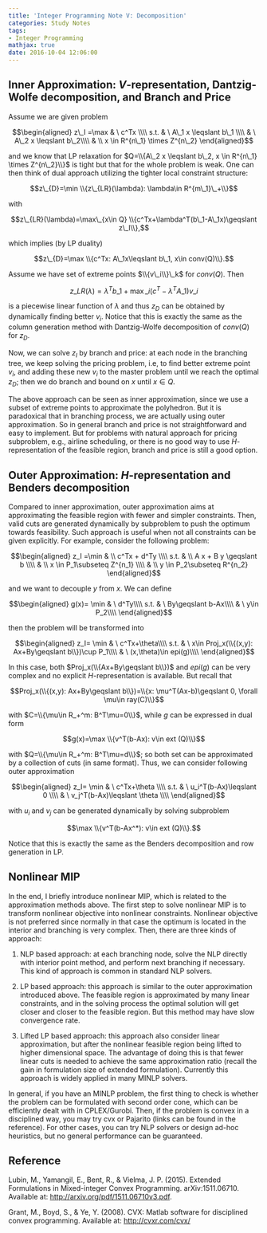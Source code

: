 ```yaml
---
title: 'Integer Programming Note V: Decomposition'
categories: Study Notes
tags:
- Integer Programming
mathjax: true
date: 2016-10-04 12:06:00
---
```


## Inner Approximation: $V$-representation, Dantzig-Wolfe decomposition, and Branch and Price

Assume we are given problem

$$\begin{aligned} z\_I =\max & \ c^Tx \\\\ s.t. & \ A\_1 x \leqslant b\_1 \\\\  & \ A\_2 x \leqslant b\_2\\\\ & \\ x \in R^{n\_1} \times Z^{n\_2} \end{aligned}$$

and we know that LP relaxation for $Q=\\{A\_2 x \leqslant b\_2, x \in R^{n\_1} \times Z^{n\_2}\\}$ is tight but that for the whole problem is weak. One can then think of dual approach utilizing the tighter local constraint structure:

<!--more-->

$$z\_{D}=\min \\{z\_{LR}(\lambda): \lambda\in R^{m\_1}\_+\\}$$

with

$$z\_{LR}(\lambda)=\max\_{x\in Q} \\{c^Tx+\lambda^T(b\_1-A\_1x)\geqslant z\_I\\},$$

which implies (by LP duality)

$$z\_{D}=\max \\{c^Tx: A\_1x\leqslant b\_1, x\in conv(Q)\\}.$$

Assume we have set of extreme points $\\{v\_i\\}\_k$ for $conv(Q)$. Then

$$z\_{LR}(\lambda)=\lambda^Tb\_1+\max\_i (c^T-\lambda^TA\_1)v\_i$$

is a piecewise linear function of $\lambda$ and thus $z_{D}$ can be obtained by dynamically finding better $v_i$. Notice that this is exactly the same as the column generation method with Dantzig-Wolfe decomposition of $conv(Q)$ for $z_D$.

Now, we can solve $z_I$ by branch and price: at each node in the branching tree, we keep solving the pricing problem, i.e, to find better extreme point $v_i$, and adding these new $v_i$ to the master problem until we reach the optimal $z_D$; then we do branch and bound on $x$ until $x\in Q$.

The above approach can be seen as inner approximation, since we use a subset of extreme points to approximate the polyhedron. But it is paradoxical that in branching process, we are actually using outer approximation. So in general branch and price is not straightforward and easy to implement. But for problems with natural approach for pricing subproblem, e.g., airline scheduling, or there is no good way to use $H$-representation of the feasible region, branch and price is still a good option.

## Outer Approximation: $H$-representation and Benders decomposition

Compared to inner approximation, outer approximation aims at approximating the feasible region with fewer and simpler constraints. Then, valid cuts are generated dynamically by subproblem to push the optimum towards feasibility. Such approach is useful when not all constraints can be given explicitly. For example, consider the following problem:

$$\begin{aligned} z_I =\min & \\ c^Tx + d^Ty \\\\ s.t. & \\ A x + B y \geqslant b \\\\  & \\ x \in P_1\subseteq Z^{n_1} \\\\  & \\ y \in P_2\subseteq R^{n_2} \end{aligned}$$

and we want to decouple $y$ from $x$. We can define

$$\begin{aligned} g(x)= \min & \ d^Ty\\\\ s.t. & \ By\geqslant b-Ax\\\\ & \ y\in P_2\\\\ \end{aligned}$$

then the problem will be transformed into

$$\begin{aligned} z_I= \min & \ c^Tx+\theta\\\\ s.t. & \ x\in Proj_x(\\{(x,y): Ax+By\geqslant b\\})\cup P_1\\\\ & \ (x,\theta)\in epi(g)\\\\ \end{aligned}$$

In this case, both $Proj_x(\\{Ax+By\geqslant b\\})$ and $epi(g)$ can be very complex and no explicit $H$-representation is available. But recall that

$$Proj_x(\\{(x,y): Ax+By\geqslant b\\})=\\{x: \mu^T(Ax-b)\geqslant 0, \forall \mu\in ray(C)\\}$$

with $C=\\{\mu\in R_+^m: B^T\mu=0\\}$, while $g$ can be expressed in dual form

$$g(x)=\max \\{v^T(b-Ax): v\in ext (Q)\\}$$

with $Q=\\{\mu\in R_+^m: B^T\mu=d\\}$; so both set can be approximated by a collection of cuts (in same format). Thus, we can consider following outer approximation

$$\begin{aligned} z_I= \min & \ c^Tx+\theta \\\\ s.t. & \ u_i^T(b-Ax)\leqslant 0 \\\\ & \ v_j^T(b-Ax)\leqslant \theta \\\\ \end{aligned}$$

with $u_i$ and $v_j$ can be generated dynamically by solving subproblem

$$\max \\{v^T(b-Ax^*): v\in ext (Q)\\}.$$

Notice that this is exactly the same as the Benders decomposition and row generation in LP.

## Nonlinear MIP

In the end, I briefly introduce nonlinear MIP, which is related to the approximation methods above. The first step to solve nonlinear MIP is to transform nonlinear objective into nonlinear constraints. Nonlinear objective is not preferred since normally in that case the optimum is located in the interior and branching is very complex. Then, there are three kinds of approach:

1) NLP based approach: at each branching node, solve the NLP directly with interior point method, and perform next branching if necessary. This kind of approach is common in standard NLP solvers.

2) LP based approach: this approach is similar to the outer approximation introduced above. The feasible region is approximated by many linear constraints, and in the solving process the optimal solution will get closer and closer to the feasible region. But this method may have slow convergence rate.

3) Lifted LP based approach: this approach also consider linear approximation, but after the nonlinear feasible region being lifted to higher dimensional space. The advantage of doing this is that fewer linear cuts is needed to achieve the same approximation ratio (recall the gain in formulation size of extended formulation). Currently this approach is widely applied in many MINLP solvers.

In general, if you have an MINLP problem, the first thing to check is whether the problem can be formulated with second order cone, which can be efficiently dealt with in CPLEX/Gurobi. Then, if the problem is convex in a disciplined way, you may try cvx or Pajarito (links can be found in the reference). For other cases, you can try NLP solvers or design ad-hoc heuristics, but no general performance can be guaranteed.

## Reference

Lubin, M., Yamangil, E., Bent, R., & Vielma, J. P. (2015). Extended Formulations in Mixed-integer Convex Programming. arXiv:1511.06710. Available at: http://arxiv.org/pdf/1511.06710v3.pdf.

Grant, M., Boyd, S., & Ye, Y. (2008). CVX: Matlab software for disciplined convex programming. Available at: http://cvxr.com/cvx/
